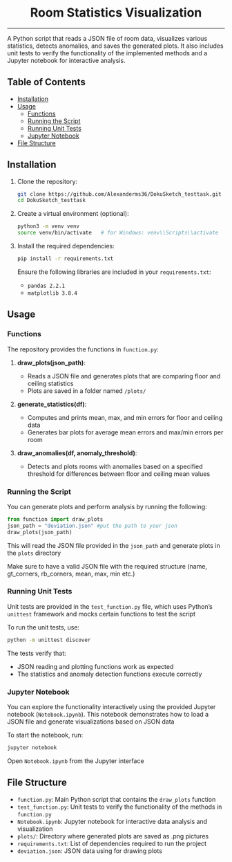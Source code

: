 <h1 align="center">Room Statistics Visualization</h1>

---

A Python script that reads a JSON file of room data, visualizes various statistics, detects anomalies, and saves the generated plots. It also includes unit tests to verify the functionality of the implemented methods and a Jupyter notebook for interactive analysis.

## Table of Contents
- [Installation](#installation)
- [Usage](#usage)
  - [Functions](#functions)
  - [Running the Script](#running-the-script)
  - [Running Unit Tests](#running-unit-tests)
  - [Jupyter Notebook](#jupyter-notebook)
- [File Structure](#file-structure)

## Installation

1. Clone the repository:
   ```bash
   git clone https://github.com/Alexanderms36/DokuSketch_testtask.git
   cd DokuSketch_testtask
   ```

2. Create a virtual environment (optional):
   ```bash
   python3 -m venv venv
   source venv/bin/activate   # for Windows: venv\\Scripts\\activate
   ```

3. Install the required dependencies:
   ```bash
   pip install -r requirements.txt
   ```

   Ensure the following libraries are included in your `requirements.txt`:
   - `pandas 2.2.1`
   - `matplotlib 3.8.4`

## Usage

### Functions

The repository provides the functions in `function.py`:

1. **draw_plots(json_path)**:
   - Reads a JSON file and generates plots that are comparing floor and ceiling statistics
   - Plots are saved in a folder named `/plots/`

2. **generate_statistics(df)**:
   - Computes and prints mean, max, and min errors for floor and ceiling data
   - Generates bar plots for average mean errors and max/min errors per room

3. **draw_anomalies(df, anomaly_threshold)**:
   - Detects and plots rooms with anomalies based on a specified threshold for differences between floor and ceiling mean values

### Running the Script

You can generate plots and perform analysis by running the following:

```py
from function import draw_plots
json_path = "deviation.json" #put the path to your json
draw_plots(json_path)
```

This will read the JSON file provided in the `json_path` and generate plots in the `plots` directory

Make sure to have a valid JSON file with the required structure (name, gt_corners, rb_corners, mean, max, min etc.)

### Running Unit Tests

Unit tests are provided in the `test_function.py` file, which uses Python’s `unittest` framework and mocks certain functions to test the script

To run the unit tests, use:

```bash
python -m unittest discover
```

The tests verify that:
- JSON reading and plotting functions work as expected
- The statistics and anomaly detection functions execute correctly

### Jupyter Notebook

You can explore the functionality interactively using the provided Jupyter notebook (`Notebook.ipynb`). This notebook demonstrates how to load a JSON file and generate visualizations based on JSON data

To start the notebook, run:

```bash
jupyter notebook
```

Open `Notebook.ipynb` from the Jupyter interface

## File Structure

- `function.py`: Main Python script that contains the `draw_plots` function
- `test_function.py`: Unit tests to verify the functionality of the methods in `function.py`
- `Notebook.ipynb`: Jupyter notebook for interactive data analysis and visualization
- `plots/`: Directory where generated plots are saved as .png pictures
- `requirements.txt`: List of dependencies required to run the project
- `deviation.json`: JSON data using for drawing plots
